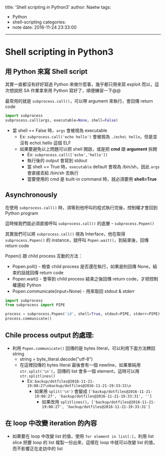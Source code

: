 title: 'Shell scripting in Python3'
author: Naetw
tags:
  - Python
  - shell-scripting
categories:
  - note
date: 2016-11-24 23:33:00
---

# Shell scripting in Python3

## 用 Python 來寫 Shell script

其實一直都沒有好好寫過 Python 來做什麼事，幾乎都只用來寫 exploit 而以，這次想說把 SA 作業拿來用 Python 寫好了，順便練習一下@@

<!-- more --> 
最常用的就是 `subprocess.call()`，可以帶 argument 來執行，會回傳 return code

~~~python
import subprocess
subprocess.call(args, executable=None, shell=False)
~~~

* 當 shell == False 時，`args` 會被視為 executable
    * Ex: `subprocess.call('echo hello')` 會被視為 `./echo\ hello`，但是並沒有 echo\ hello 這個 ELF
    * 如果要避免以上問題可以把 shell 開啟，或是把 **cmd** 跟 **argument** 拆開
        * Ex: `subprocess.call(['echo','hello'])`
        * 執行後的 output 會寫到 stdout
        * 當 shell == True 時，`executable` default 會視為 /bin/sh，因此 `args` 會直接丟給 /bin/sh 去執行
        * 當要使用的 cmd 是 built-in command 時，就必須要用 **shell=True**

## Asynchronously

在使用 `subprocess.call()` 時，須等到他呼叫的程式執行完後，控制權才會回到 Python program

這時候我們就必須直接呼叫 `subprocess.call()` 的底層 - `subprocess.Popen()`

其實我們可以將 `subprocess.call()` 視為 Interface，他在取得 `subprocess.Popen()` 的 instance，就呼叫 `Popen.wait()`，到結束後，回傳 return code

Popen() 跟 child process 互動的方法：

* Popen.poll() - 檢查 child process 是否還在執行，如果是則回傳 None，結束的話就回傳 return code
* Popen.wait() - 會等到 child process 結束之後回傳 return code，才把控制權還給 Python
* Popen.communicate(input=None) - 用來取回 stdout & stderr

~~~python
import subprocess
from subprocess import PIPE

process = subprocess.Popen('id', shell=True, stdout=PIPE, stderr=PIPE)
process.communicate()
~~~

## Chile process output 的處理:

* 利用 `Popen.communicate()` 回傳的是 bytes literal，可以利用下面方法轉回 string
    * string = byte_literal.decode("utf-8")
    * 在這裡回傳的 bytes literal 最後會有一個 newline，如果單純用 `str.split('\n')`，回傳的 list 會多一個 element，這時可以用 `str.splitlines()`
        * Ex: `backup/dotfiles@2016-11-21-19:08:27\nbackup/dotfiles@2016-11-21-19:33:31\n` 
            * 如果用 `split('\n')` 會變成 `['backup/dotfiles@2016-11-21-19:08:27', 'backup/dotfiles@2016-11-21-19:33:31', '']`
                * 如果改用 `splitlines()`，`['backup/dotfiles@2016-11-21-19:08:27', 'backup/dotfiles@2016-11-21-19:33:31']`

## 在 loop 中改變 iteration 的內容

* 如果要在 loop 中改變 list 的值，使用 `for element in list[:]`，利用 list slice 把要 loop 的 list 複製一份出來，這樣在 loop 中就可以改變 list 的值，而不影響正在走訪中的 list

<!-- more --> 
